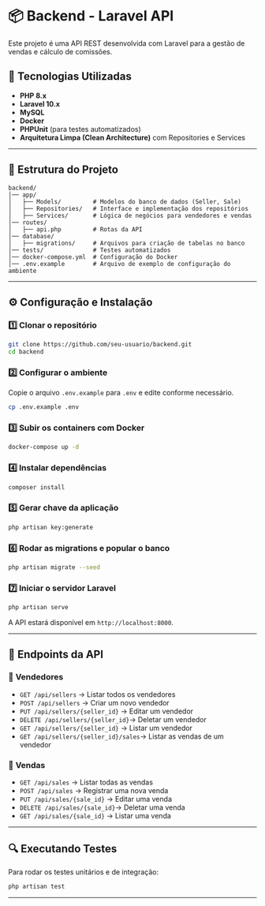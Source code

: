 # 📦 Backend - Laravel API

Este projeto é uma API REST desenvolvida com Laravel para a gestão de vendas e cálculo de comissões.

## 📌 Tecnologias Utilizadas

- **PHP 8.x**
- **Laravel 10.x**
- **MySQL**
- **Docker**
- **PHPUnit** (para testes automatizados)
- **Arquitetura Limpa (Clean Architecture)** com Repositories e Services

---

## 📂 Estrutura do Projeto

```
backend/
│── app/
│   ├── Models/         # Modelos do banco de dados (Seller, Sale)
│   ├── Repositories/   # Interface e implementação dos repositórios
│   ├── Services/       # Lógica de negócios para vendedores e vendas
│── routes/
│   ├── api.php         # Rotas da API
│── database/
│   ├── migrations/     # Arquivos para criação de tabelas no banco
│── tests/              # Testes automatizados
│── docker-compose.yml  # Configuração do Docker
│── .env.example        # Arquivo de exemplo de configuração do ambiente
```

---

## ⚙️ Configuração e Instalação

### 1️⃣ Clonar o repositório
```sh
git clone https://github.com/seu-usuario/backend.git
cd backend
```

### 2️⃣ Configurar o ambiente
Copie o arquivo `.env.example` para `.env` e edite conforme necessário.
```sh
cp .env.example .env
```

### 3️⃣ Subir os containers com Docker
```sh
docker-compose up -d
```

### 4️⃣ Instalar dependências
```sh
composer install
```

### 5️⃣ Gerar chave da aplicação
```sh
php artisan key:generate
```

### 6️⃣ Rodar as migrations e popular o banco
```sh
php artisan migrate --seed
```

### 7️⃣ Iniciar o servidor Laravel
```sh
php artisan serve
```
A API estará disponível em `http://localhost:8000`.

---

## 📌 Endpoints da API

### 🔹 **Vendedores**
- `GET /api/sellers` → Listar todos os vendedores
- `POST /api/sellers` → Criar um novo vendedor
- `PUT /api/sellers/{seller_id}` -> Editar um vendedor
- `DELETE /api/sellers/{seller_id}`-> Deletar um vendedor
- `GET /api/sellers/{seller_id}` -> Listar um vendedor
- `GET /api/sellers/{seller_id}/sales`-> Listar as vendas de um vendedor

### 🔹 **Vendas**
- `GET /api/sales` → Listar todas as vendas
- `POST /api/sales` → Registrar uma nova venda
- `PUT /api/sales/{sale_id}` -> Editar uma venda
- `DELETE /api/sales/{sale_id}`-> Deletar uma venda
- `GET /api/sales/{sale_id}` -> Listar uma venda

---

## 🔍 Executando Testes

Para rodar os testes unitários e de integração:
```sh
php artisan test
```

---

